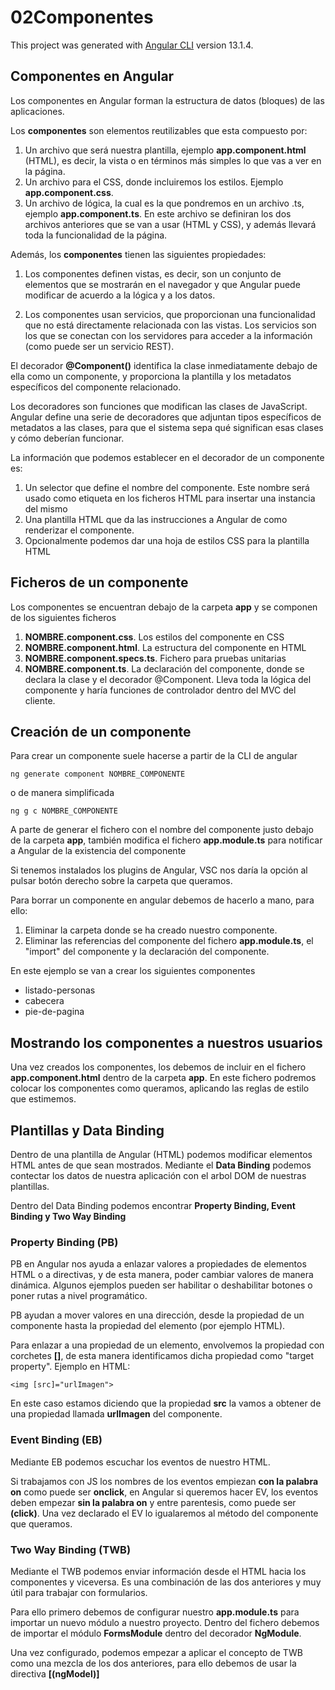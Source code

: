 # 02Componentes

This project was generated with [Angular CLI](https://github.com/angular/angular-cli) version 13.1.4.

## Componentes en Angular

Los componentes en Angular forman la estructura de datos (bloques) de las aplicaciones.

Los **componentes** son elementos reutilizables que esta compuesto por:

1. Un archivo que será nuestra plantilla, ejemplo **app.component.html** (HTML), es decir, la vista o en términos más simples lo que vas a ver en la página.
2. Un archivo para el CSS, donde incluiremos los estilos. Ejemplo **app.component.css**.
3. Un archivo de lógica, la cual es la que pondremos en un archivo .ts, ejemplo **app.component.ts**. En este archivo se definiran los dos archivos anteriores que se van a usar (HTML y CSS), y además llevará toda la funcionalidad de la página.

Además, los **componentes** tienen las siguientes propiedades:

1. Los componentes definen vistas, es decir, son un conjunto de elementos que se mostrarán en el navegador y que Angular puede modificar de acuerdo a la lógica y a los datos.

2. Los componentes usan servicios, que proporcionan una funcionalidad que no está directamente relacionada con las vistas. Los servicios son los que se conectan con los servidores para acceder a la información (como puede ser un servicio REST).

El decorador **@Component()** identifica la clase inmediatamente debajo de ella como un componente, y proporciona la plantilla y los metadatos específicos del componente relacionado. 

Los decoradores son funciones que modifican las clases de JavaScript. Angular define una serie de decoradores que adjuntan tipos específicos de metadatos a las clases, para que el sistema sepa qué significan esas clases y cómo deberían funcionar.

La información que podemos establecer en el decorador de un componente es:

1. Un selector que define el nombre del componente. Este nombre será usado como etiqueta en los ficheros HTML para insertar una instancia del mismo
2. Una plantilla HTML que da las instrucciones a Angular de como renderizar el componente.
3. Opcionalmente podemos dar una hoja de estilos CSS para la plantilla HTML

## Ficheros de un componente

Los componentes se encuentran debajo de la carpeta **app** y se componen de los siguientes ficheros

1. **NOMBRE.component.css**. Los estilos del componente en CSS
1. **NOMBRE.component.html**. La estructura del componente en HTML
1. **NOMBRE.component.specs.ts**. Fichero para pruebas unitarias
1. **NOMBRE.component.ts**. La declaración del componente, donde se declara la clase y el decorador @Component. Lleva toda la lógica del componente y haría funciones de controlador dentro del MVC del cliente.

## Creación de un componente

Para crear un componente suele hacerse a partir de la CLI de angular

    ng generate component NOMBRE_COMPONENTE

o de manera simplificada

    ng g c NOMBRE_COMPONENTE

A parte de generar el fichero con el nombre del componente justo debajo de la carpeta **app**, también modifica el fichero **app.module.ts** para notificar a Angular de la existencia del componente

Si tenemos instalados los plugins de Angular, VSC nos daría la opción al pulsar botón derecho sobre la carpeta que queramos.

Para borrar un componente en angular debemos de hacerlo a mano, para ello:

1. Eliminar la carpeta donde se ha creado nuestro componente.
2. Eliminar las referencias del componente del fichero **app.module.ts**, el "import" del componente y la declaración del componente.

En este ejemplo se van a crear los siguientes componentes

- listado-personas
- cabecera
- pie-de-pagina

## Mostrando los componentes a nuestros usuarios

Una vez creados los componentes, los debemos de incluir en el fichero **app.component.html** dentro de la carpeta **app**. En este fichero podremos colocar los componentes como queramos, aplicando las reglas de estilo que estimemos.

## Plantillas y Data Binding

Dentro de una plantilla de Angular (HTML) podemos modificar elementos HTML antes de que sean mostrados. Mediante el **Data Binding** podemos contectar los datos de nuestra aplicación con el arbol DOM de nuestras plantillas.

Dentro del Data Binding podemos encontrar **Property Binding, Event Binding y Two Way Binding**

### Property Binding (PB)

PB en Angular nos ayuda a enlazar valores a propiedades de elementos HTML o a directivas, y de esta manera, poder cambiar valores de manera dinámica. Algunos ejemplos pueden ser habilitar o deshabilitar botones o poner rutas a nivel programático.

PB ayudan a mover valores en una dirección, desde la propiedad de un componente hasta la propiedad del elemento (por ejemplo HTML).

Para enlazar a una propiedad de un elemento, envolvemos la propiedad con corchetes **[]**, de esta manera identificamos dicha propiedad como "target property". Ejemplo en HTML:

    <img [src]="urlImagen">

En este caso estamos diciendo que la propiedad **src** la vamos a obtener de una propiedad llamada **urlImagen** del componente.

### Event Binding (EB)

Mediante EB podemos escuchar los eventos de nuestro HTML.

Si trabajamos con JS los nombres de los eventos empiezan **con la palabra on** como puede ser **onclick**, en Angular si queremos hacer EV, los eventos deben empezar **sin la palabra on** y entre parentesis, como puede ser **(click)**. Una vez declarado el EV lo igualaremos al método del componente que queramos.

### Two Way Binding (TWB)

Mediante el TWB podemos enviar información desde el HTML hacia los componentes y viceversa. Es una combinación de las dos anteriores y muy útil para trabajar con formularios.

Para ello primero debemos de configurar nuestro **app.module.ts** para importar un nuevo módulo a nuestro proyecto. Dentro del fichero debemos de importar el módulo **FormsModule** dentro del decorador **NgModule**.

Una vez configurado, podemos empezar a aplicar el concepto de TWB como una mezcla de los dos anteriores, para ello debemos de usar la directiva **[(ngModel)]**